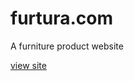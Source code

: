 # furtura.com
A furniture product website

[view site](https://darkhustlers.github.io/furtura.com/)
